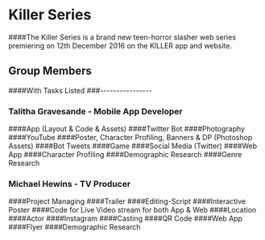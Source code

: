 # Killer Series
####The Killer Series is a brand new teen-horror slasher web series premiering on 12th December 2016 on the KILLER app and website.

## Group Members
####With Tasks Listed
###----------------
### Talitha Gravesande - Mobile App Developer
####App (Layout & Code & Assets)
####Twitter Bot
####Photography
####YouTube
####Poster, Character Profiling, Banners & DP (Photoshop Assets)
####Bot Tweets
####Game
####Social Media (Twitter)
####Web App
####Character Profiling
####Demographic Research
####Genre Research


### Michael Hewins - TV Producer
####Project Managing
####Trailer
####Editing-Script
####Interactive Poster
####Code for Live Video stream for both App & Web
####Location
####Actor
####Instagram
####Casting
####QR Code
####Web App
####Flyer
####Demographic Research
